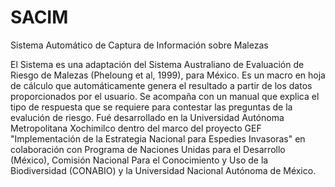 # SACIM
Sistema Automático de Captura de Información sobre Malezas


El Sistema es una adaptación del Sistema Australiano de Evaluación de Riesgo de Malezas (Pheloung et al, 1999), para México. Es un macro en hoja de cálculo que automáticamente genera el resultado a partir de los datos proporcionados por el usuario. Se acompaña con un manual que explica el tipo de respuesta que se requiere para contestar las preguntas de la evalución de riesgo. Fué desarrollado en la Universidad Autónoma Metropolitana Xochimilco dentro del marco del proyecto GEF "Implementación de la Estrategia Nacional para Espedies Invasoras" en colaboración con Programa de Naciones Unidas para el Desarrollo (México), Comisión Nacional Para el Conocimiento y Uso de la Biodiversidad (CONABIO) y la Universidad Nacional Autónoma de México.
